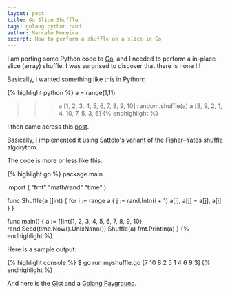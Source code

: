 ```yaml
---
layout: post
title: Go Slice Shuffle
tags: golang python rand
author: Marcelo Moreira
excerpt: How to perform a shuffle on a slice in Go
---
```

I am porting some Python code to [Go](http://golang.org/), and I needed to perform a in-place slice (array) shuffle. I was surprised to discover that there is none !!!

Basically, I wanted something like this in Python:

{% highlight python %}
a = range(1,11)
>>> a
[1, 2, 3, 4, 5, 6, 7, 8, 9, 10]
>>> random.shuffle(a)
>>> a
[8, 9, 2, 1, 4, 10, 7, 5, 3, 6]
{% endhighlight %}

I then came across this [post](http://stackoverflow.com/questions/12264789/shuffle-array-in-go).

Basically, I implemented it using [Sattolo's variant](http://en.wikipedia.org/wiki/Fisher%E2%80%93Yates_shuffle#Sattolo.27s_algorithm) of the Fisher–Yates shuffle algorythm.

The code is more or less like this:

{% highlight go %}
package main

import (
    "fmt"
    "math/rand"
    "time"
)

func Shuffle(a []int) {
    for i := range a {
        j := rand.Intn(i + 1)
        a[i], a[j] = a[j], a[i]
    }
}

func main() {
    a := []int{1, 2, 3, 4, 5, 6, 7, 8, 9, 10}
    rand.Seed(time.Now().UnixNano())
    Shuffle(a)
    fmt.Println(a)
}
{% endhighlight %}

Here is a sample output:

{% highlight console %}
$ go run myshuffle.go
[7 10 8 2 5 1 4 6 9 3]
{% endhighlight %}

And here is the [Gist](https://gist.github.com/marcelom/5732441) and a [Golang Payground](http://play.golang.org/p/M2qPVZvehi).
